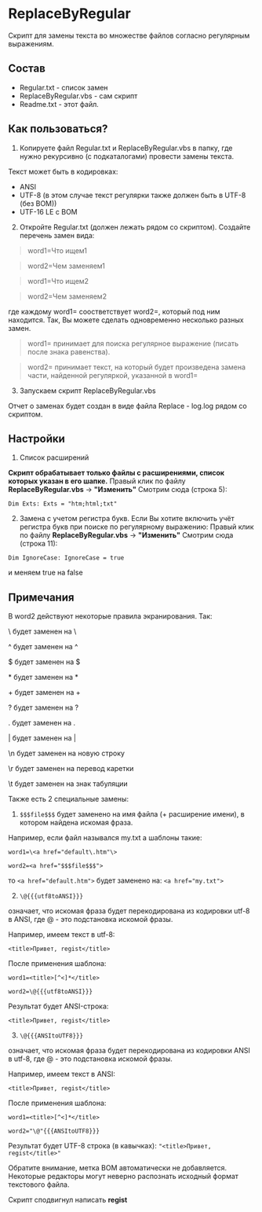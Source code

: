 # ReplaceByRegular

Скрипт для замены текста во множестве файлов согласно регулярным выражениям.

## Состав
 - Regular.txt - список замен
 - ReplaceByRegular.vbs - сам скрипт
 - Readme.txt - этот файл.

## Как пользоваться?

1) Копируете файл Regular.txt и ReplaceByRegular.vbs
в папку, где нужно рекурсивно (с подкаталогами) провести замены текста.

Текст может быть в кодировках:
- ANSI
- UTF-8 (в этом случае текст регулярки также должен быть в UTF-8 (без BOM))
- UTF-16 LE с BOM

2) Откройте Regular.txt (должен лежать рядом со скриптом).
Создайте перечень замен вида:

> word1=Что ищем1

> word2=Чем заменяем1

> word1=Что ищем2

> word2=Чем заменяем2

где каждому word1= соостветствует word2=, который под ним находится.
Так, Вы можете сделать одновременно несколько разных замен.

> word1= принимает для поиска регулярное выражение (писать после знака равенства).

> word2= принимает текст, на который будет произведена замена части, найденной регуляркой, указанной в word1=

3) Запускаем скрипт ReplaceByRegular.vbs

Отчет о заменах будет создан в виде файла Replace - log.log рядом со скриптом.

## Настройки

1) Список расширений

**Скрипт обрабатывает только файлы с расширениями, список которых указан в его шапке.**
Правый клик по файлу **ReplaceByRegular.vbs** -> **"Изменить"**
Смотрим сюда (строка 5):

`Dim Exts: Exts = "htm;html;txt"`

2) Замена с учетом регистра букв.
Если Вы хотите включить учёт регистра букв при поиске по регулярному выражению:
Правый клик по файлу **ReplaceByRegular.vbs** -> **"Изменить"**
Смотрим сюда (строка 11):

`Dim IgnoreCase: IgnoreCase = true`

и меняем true на false


## Примечания

В word2 действуют некоторые правила экранирования. Так:

\\ будет заменен на \

\^ будет заменен на ^

\$ будет заменен на $

\* будет заменен на *

\+ будет заменен на +

\? будет заменен на ?

\. будет заменен на .

\| будет заменен на |

\n будет заменен на новую строку

\r будет заменен на перевод каретки

\t будет заменен на знак табуляции

Также есть 2 специальные замены:

1) `$$$file$$$` будет заменено на имя файла (+ расширение имени), в котором найдена искомая фраза.

Например, если файл назывался my.txt
а шаблоны такие:

`word1=\<a href="default\.htm"\>`

`word2=<a href="$$$file$$$">`

то
`<a href="default.htm">`
будет заменено на:
`<a href="my.txt">`

2) `\@{{{utf8toANSI}}}`

означает, что искомая фраза будет перекодирована из кодировки utf-8 в ANSI,
где \@ - это подстановка искомой фразы.

Например, имеем текст в utf-8:

`<title>Привет, regist</title>`

После применения шаблона:

`word1=<title>[^<]*</title>`

`word2=\@{{{utf8toANSI}}}`

Результат будет ANSI-строка:

`<title>Привет, regist</title>`

3) `\@{{{ANSItoUTF8}}}`

означает, что искомая фраза будет перекодирована из кодировки ANSI в utf-8,
где \@ - это подстановка искомой фразы.

Например, имеем текст в ANSI:

`<title>Привет, regist</title>`

После применения шаблона:

`word1=<title>[^<]*</title>`

`word2="\@"{{{ANSItoUTF8}}}`

Результат будет UTF-8 строка (в кавычках):
`"<title>Привет, regist</title>"`

Обратите внимание, метка BOM автоматически не добавляется.
Некоторые редакторы могут неверно распознать исходный формат текстового файла.

Скрипт сподвигнул написать **regist**
